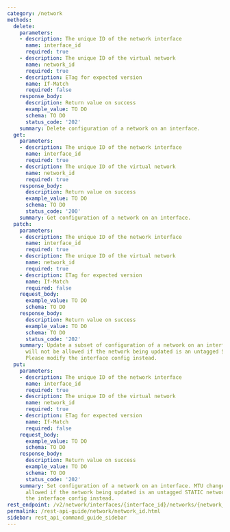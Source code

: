 ```yaml
---
category: /network
methods:
  delete:
    parameters:
    - description: The unique ID of the network interface
      name: interface_id
      required: true
    - description: The unique ID of the virtual network
      name: network_id
      required: true
    - description: ETag for expected version
      name: If-Match
      required: false
    response_body:
      description: Return value on success
      example_value: TO DO
      schema: TO DO
      status_code: '202'
    summary: Delete configuration of a network on an interface.
  get:
    parameters:
    - description: The unique ID of the network interface
      name: interface_id
      required: true
    - description: The unique ID of the virtual network
      name: network_id
      required: true
    response_body:
      description: Return value on success
      example_value: TO DO
      schema: TO DO
      status_code: '200'
    summary: Get configuration of a network on an interface.
  patch:
    parameters:
    - description: The unique ID of the network interface
      name: interface_id
      required: true
    - description: The unique ID of the virtual network
      name: network_id
      required: true
    - description: ETag for expected version
      name: If-Match
      required: false
    request_body:
      example_value: TO DO
      schema: TO DO
    response_body:
      description: Return value on success
      example_value: TO DO
      schema: TO DO
      status_code: '202'
    summary: Update a subset of configuration of a network on an interface. MTU change
      will not be allowed if the network being updated is an untagged STATIC network.
      Please modify the interface config instead.
  put:
    parameters:
    - description: The unique ID of the network interface
      name: interface_id
      required: true
    - description: The unique ID of the virtual network
      name: network_id
      required: true
    - description: ETag for expected version
      name: If-Match
      required: false
    request_body:
      example_value: TO DO
      schema: TO DO
    response_body:
      description: Return value on success
      example_value: TO DO
      schema: TO DO
      status_code: '202'
    summary: Set configuration of a network on an interface. MTU change will not be
      allowed if the network being updated is an untagged STATIC network. Please modify
      the interface config instead.
rest_endpoint: /v2/network/interfaces/{interface_id}/networks/{network_id}
permalink: /rest-api-guide/network/network_id.html
sidebar: rest_api_command_guide_sidebar
---
```

